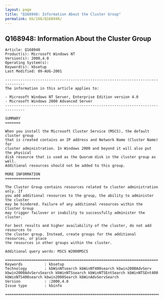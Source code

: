 ```yaml
---
layout: page
title: "Q168948: Information About the Cluster Group"
permalink: kb/168/Q168948/
---
```


## Q168948: Information About the Cluster Group

	Article: Q168948
	Product(s): Microsoft Windows NT
	Version(s): 2000,4.0
	Operating System(s): 
	Keyword(s): kbsetup
	Last Modified: 09-AUG-2001
	
	-------------------------------------------------------------------------------
	The information in this article applies to:
	
	- Microsoft Windows NT Server, Enterprise Edition version 4.0 
	- Microsoft Windows 2000 Advanced Server 
	-------------------------------------------------------------------------------
	
	SUMMARY
	=======
	
	When you install the Microsoft Cluster Service (MSCS), the default cluster group
	that is created contains an IP address and Network Name (Cluster Name) for
	cluster administration. In Windows 2000 and beyond it will also put the physical
	disk resource that is used as the Quorum disk in the cluster group as well.
	Additional resources should not be added to this group.
	
	MORE INFORMATION
	================
	
	The Cluster Group contains resources related to cluster administration only. If
	you add additional resources to the group, the ability to administer the cluster
	may be hindered. Failure of any additional resources within the Cluster Group
	may trigger failover or inability to successfully administer the cluster.
	
	For best results and higher availability of the cluster, do not add resources to
	the cluster group. Instead, create groups for the additional resources, or place
	the resources in other groups within the cluster.
	
	Additional query words: MSCS W2000MSCS
	
	======================================================================
	Keywords          : kbsetup 
	Technology        : kbWinNTsearch kbWinNT400search kbwin2000AdvServ kbwin2000AdvServSearch kbWinNTSsearch kbWinNTSEntSearch kbWinNTSEnt400 kbWinNTS400search kbwin2000Search kbWinAdvServSearch
	Version           : :2000,4.0
	Issue type        : kbinfo
	
	=============================================================================
	
